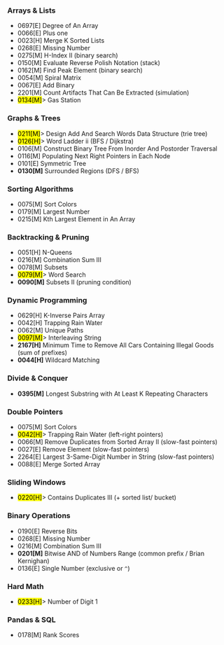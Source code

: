 ### Arrays & Lists

- 0697[E] Degree of An Array
- 0066[E] Plus one
- 0023[H] Merge K Sorted Lists
- 0268[E] Missing Number
- 0275[M] H-Index II (binary search)
- 0150[M] Evaluate Reverse Polish Notation (stack)
- 0162[M] Find Peak Element (binary search)
- 0054[M] Spiral Matrix 
- 0067[E] Add Binary
- 2201[M] Count Artifacts That Can Be Extracted (simulation)
- <mark>0134[M]</mark>> Gas Station

### Graphs & Trees

- <mark>0211[M]</mark>> Design Add And Search  Words Data Structure (trie tree)
- <mark>0126[H]</mark>> Word Ladder ii (BFS / Dijkstra)
- 0106[M] Construct Binary Tree From Inorder And Postorder Traversal
- 0116[M] Populating Next Right Pointers in Each Node
- 0101[E] Symmetric Tree
- **0130[M]** Surrounded Regions (DFS / BFS)

### Sorting Algorithms

- 0075[M] Sort Colors 
- 0179[M] Largest Number
- 0215[M] Kth Largest Element in An Array

### Backtracking & Pruning

- 0051[H] N-Queens 
- 0216[M] Combination Sum III 
- 0078[M] Subsets
- <mark>0079[M]</mark>> Word Search
- **0090[M]** Subsets II (pruning condition)

### Dynamic Programming

- 0629[H] K-Inverse Pairs Array 
- 0042[H] Trapping Rain Water
- 0062[M] Unique Paths
- <mark>0097[M]</mark>> Interleaving String
- **2167[H]** Minimum Time to Remove All Cars Containing Illegal Goods (sum of prefixes)
- **0044[H]** Wildcard Matching

### Divide & Conquer

- **0395[M]** Longest Substring with At Least K Repeating Characters

### Double Pointers

- 0075[M] Sort Colors 
- <mark>0042[H]</mark>> Trapping Rain Water (left-right pointers)
- 0066[M] Remove Duplicates from Sorted Array II (slow-fast pointers)
- 0027[E] Remove Element (slow-fast pointers)
- 2264[E] Largest 3-Same-Digit Number in String (slow-fast pointers)
- 0088[E] Merge Sorted Array

### Sliding Windows

- <mark>0220[H]</mark>> Contains Duplicates III (+ sorted list/ bucket)

### Binary Operations

- 0190[E] Reverse Bits 
- 0268[E] Missing Number 
- 0216[M] Combination Sum III 
- **0201[M]** Bitwise AND of Numbers Range (common prefix / Brian Kernighan)
- 0136[E] Single Number (exclusive or `^`)

### Hard Math

- <mark>0233[H]</mark>> Number of Digit 1 

### Pandas & SQL

- 0178[M] Rank Scores

